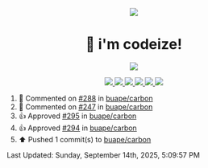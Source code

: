 <p align="center">
    <img src="https://avatars.githubusercontent.com/u/63158950?s=400&u=dd76c829ae30921e131dcbe7c830dc368e2d6e8a&v=4" />
</p>

<h1 align="center">
    👋 i'm codeize!
</h1>

<p align="center">
  <a href="https://skillicons.dev">
    <img align="center" src="https://skillicons.dev/icons?i=discord,bots,ts,nodejs,mysql,postgresql,react,nextjs,tailwindcss" />
  </a>
</p>

<p align="center">
  <a href="https://discord.com/users/668423998777982997">
    <img src="https://nocache.advaith.workers.dev?url=https://img.shields.io/endpoint?url=https://dev.discordprofiles.me/api/badge/status/668423998777982997?simple=true" />
    <img src="https://nocache.advaith.workers.dev?url=https://img.shields.io/endpoint?url=https://dev.discordprofiles.me/api/badge/vscode/668423998777982997" />
    <img src="https://nocache.advaith.workers.dev?url=https://img.shields.io/endpoint?url=https://dev.discordprofiles.me/api/badge/playing/668423998777982997" />
    <img src="https://nocache.advaith.workers.dev?url=https://img.shields.io/endpoint?url=https://dev.discordprofiles.me/api/badge/spotify/668423998777982997" />
    <img src="https://komarev.com/ghpvc/?username=codeize" />
    <img src="https://hits.link/hits?url=https%3A%2F%2Fgithub.com%2FCodeize" />
  </a>
</p>

<!--RECENT_ACTIVITY:start-->
1. 💬 Commented on [#288](https://github.com/buape/carbon/issues/288#issuecomment-3288121747) in [buape/carbon](https://github.com/buape/carbon)<br>
2. 💬 Commented on [#247](https://github.com/buape/carbon/issues/247#issuecomment-3288121373) in [buape/carbon](https://github.com/buape/carbon)<br>
3. 👍 Approved [#295](https://github.com/buape/carbon/pull/295#pullrequestreview-3220355097) in [buape/carbon](https://github.com/buape/carbon)<br>
4. 👍 Approved [#294](https://github.com/buape/carbon/pull/294#pullrequestreview-3220351502) in [buape/carbon](https://github.com/buape/carbon)<br>
5. ⬆️ Pushed 1 commit(s) to [buape/carbon](https://github.com/buape/carbon)<br>
<!--RECENT_ACTIVITY:end-->

<!--RECENT_ACTIVITY:last_update-->
Last Updated: Sunday, September 14th, 2025, 5:09:57 PM
<!--RECENT_ACTIVITY:last_update_end-->
